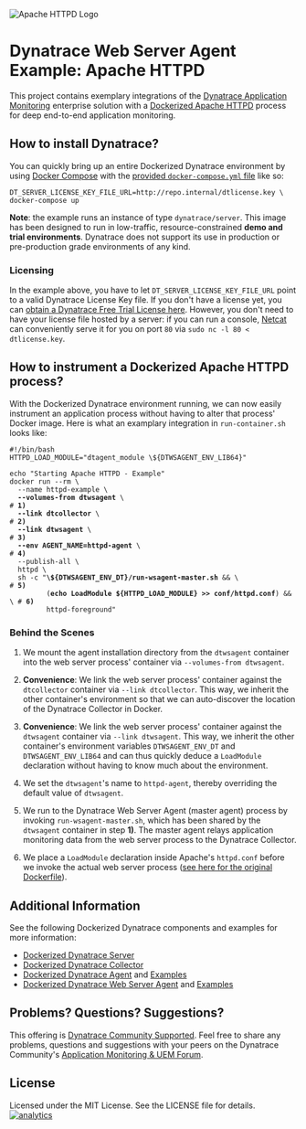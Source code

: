 ![Apache HTTPD Logo](https://github.com/dynaTrace/Dynatrace-Docker/blob/images/apache-httpd-logo.png)

# Dynatrace Web Server Agent Example: Apache HTTPD

This project contains exemplary integrations of the [Dynatrace Application Monitoring](http://www.dynatrace.com/en/products/application-monitoring.html) enterprise solution with a [Dockerized Apache HTTPD](https://hub.docker.com/_/httpd/) process for deep end-to-end application monitoring.

## How to install Dynatrace?

You can quickly bring up an entire Dockerized Dynatrace environment by using [Docker Compose](https://docs.docker.com/compose/) with the [provided `docker-compose.yml` file](https://github.com/dynaTrace/Dynatrace-Docker/blob/master/docker-compose.yml) like so:

```
DT_SERVER_LICENSE_KEY_FILE_URL=http://repo.internal/dtlicense.key \
docker-compose up
```

**Note**: the example runs an instance of type `dynatrace/server`. This image has been designed to run in low-traffic, resource-constrained **demo and trial environments**. Dynatrace does not support its use in production or pre-production grade environments of any kind.

### Licensing

In the example above, you have to let `DT_SERVER_LICENSE_KEY_FILE_URL` point to a valid Dynatrace License Key file. If you don't have a license yet, you can [obtain a Dynatrace Free Trial License here](http://bit.ly/dttrial-docker-github). However, you don't need to have your license file hosted by a server: if you can run a console, [Netcat](https://en.wikipedia.org/wiki/Netcat) can conveniently serve it for you on port `80` via `sudo nc -l 80 < dtlicense.key`.

## How to instrument a Dockerized Apache HTTPD process?

With the Dockerized Dynatrace environment running, we can now easily instrument an application process without having to alter that process' Docker image. Here is what an examplary integration in `run-container.sh` looks like:

<pre><code>#!/bin/bash
HTTPD_LOAD_MODULE="dtagent_module \${DTWSAGENT_ENV_LIB64}"

echo "Starting Apache HTTPD - Example"
docker run --rm \
  --name httpd-example \
  <strong>--volumes-from dtwsagent</strong> \                                            # <strong>1)</strong>
  <strong>--link dtcollector</strong> \                                                  # <strong>2)</strong>
  <strong>--link dtwsagent</strong> \                                                    # <strong>3)</strong>
  <strong>--env AGENT_NAME=httpd-agent</strong> \                                        # <strong>4)</strong>
  --publish-all \
  httpd \
  sh -c "<strong>\${DTWSAGENT_ENV_DT}/run-wsagent-master.sh</strong> && \                # <strong>5)</strong>
         (<strong>echo LoadModule ${HTTPD_LOAD_MODULE} >> conf/httpd.conf</strong>) && \ # <strong>6)</strong>
         httpd-foreground"
</code></pre>

### Behind the Scenes

1) We mount the agent installation directory from the `dtwsagent` container into the web server process' container via `--volumes-from dtwsagent`.

2) **Convenience**: We link the web server process' container against the `dtcollector` container via `--link dtcollector`. This way, we inherit the other container's environment so that we can auto-discover the location of the Dynatrace Collector in Docker.

3) **Convenience**: We link the web server process' container against the `dtwsagent` container via `--link dtwsagent`. This way, we inherit the other container's environment variables `DTWSAGENT_ENV_DT` and `DTWSAGENT_ENV_LIB64` and can thus quickly deduce a `LoadModule` declaration without having to know much about the environment.

4) We set the `dtwsagent`'s name to `httpd-agent`, thereby overriding the default value of `dtwsagent`.

5) We run to the Dynatrace Web Server Agent (master agent) process by invoking `run-wsagent-master.sh`, which has been shared by the `dtwsagent` container in step **1)**. The master agent relays application monitoring data from the web server process to the Dynatrace Collector.

6) We place a `LoadModule` declaration inside Apache's `httpd.conf` before we invoke the actual web server process ([see here for the original Dockerfile](https://github.com/docker-library/httpd/blob/1f1f7d39d5fe5aebeedea6872786b4e3ce0ebcc9/2.4/Dockerfile)).

## Additional Information

See the following Dockerized Dynatrace components and examples for more information:

- [Dockerized Dynatrace Server](https://github.com/dynaTrace/Dynatrace-Docker/tree/master/Dynatrace-Server)
- [Dockerized Dynatrace Collector](https://github.com/dynaTrace/Dynatrace-Docker/tree/master/Dynatrace-Collector)
- [Dockerized Dynatrace Agent](https://github.com/dynaTrace/Dynatrace-Docker/tree/master/Dynatrace-Agent) and [Examples](https://github.com/dynaTrace/Dynatrace-Docker/tree/master/Dynatrace-Agent-Examples)
- [Dockerized Dynatrace Web Server Agent](https://github.com/dynaTrace/Dynatrace-Docker/tree/master/Dynatrace-WebServer-Agent) and [Examples](https://github.com/dynaTrace/Dynatrace-Docker/tree/master/Dynatrace-WebServer-Agent-Examples)

## Problems? Questions? Suggestions?

This offering is [Dynatrace Community Supported](https://community.dynatrace.com/community/display/DL/Support+Levels#SupportLevels-Communitysupported/NotSupportedbyDynatrace(providedbyacommunitymember)). Feel free to share any problems, questions and suggestions with your peers on the Dynatrace Community's [Application Monitoring & UEM Forum](https://answers.dynatrace.com/spaces/146/index.html).

## License

Licensed under the MIT License. See the LICENSE file for details.
[![analytics](https://www.google-analytics.com/collect?v=1&t=pageview&_s=1&dl=https%3A%2F%2Fgithub.com%2FdynaTrace&dp=%2FDynatrace-Docker%2FDynatrace-WebServer-Agent-Examples%2Fhttpd&dt=Dynatrace-Docker%2FDynatrace-WebServer-Agent-Examples%2Fhttpd&_u=Dynatrace~&cid=github.com%2FdynaTrace&tid=UA-54510554-5&aip=1)]()